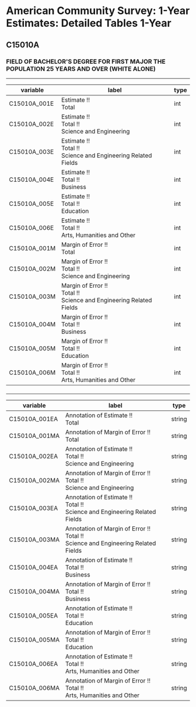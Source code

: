 # American Community Survey: 1-Year Estimates: Detailed Tables 1-Year

## C15010A

### FIELD OF BACHELOR'S DEGREE FOR FIRST MAJOR THE POPULATION 25 YEARS AND OVER (WHITE ALONE)

___

| variable | label | type |
| ----- | ----- | ----- |
| C15010A_001E | Estimate !!<br>Total | int |
| C15010A_002E | Estimate !!<br>Total !!<br>Science and Engineering | int |
| C15010A_003E | Estimate !!<br>Total !!<br>Science and Engineering Related Fields | int |
| C15010A_004E | Estimate !!<br>Total !!<br>Business | int |
| C15010A_005E | Estimate !!<br>Total !!<br>Education | int |
| C15010A_006E | Estimate !!<br>Total !!<br>Arts, Humanities and Other | int |
| C15010A_001M | Margin of Error !!<br>Total | int |
| C15010A_002M | Margin of Error !!<br>Total !!<br>Science and Engineering | int |
| C15010A_003M | Margin of Error !!<br>Total !!<br>Science and Engineering Related Fields | int |
| C15010A_004M | Margin of Error !!<br>Total !!<br>Business | int |
| C15010A_005M | Margin of Error !!<br>Total !!<br>Education | int |
| C15010A_006M | Margin of Error !!<br>Total !!<br>Arts, Humanities and Other | int |
### 

___

| variable | label | type |
| ----- | ----- | ----- |
| C15010A_001EA | Annotation of Estimate !!<br>Total | string |
| C15010A_001MA | Annotation of Margin of Error !!<br>Total | string |
| C15010A_002EA | Annotation of Estimate !!<br>Total !!<br>Science and Engineering | string |
| C15010A_002MA | Annotation of Margin of Error !!<br>Total !!<br>Science and Engineering | string |
| C15010A_003EA | Annotation of Estimate !!<br>Total !!<br>Science and Engineering Related Fields | string |
| C15010A_003MA | Annotation of Margin of Error !!<br>Total !!<br>Science and Engineering Related Fields | string |
| C15010A_004EA | Annotation of Estimate !!<br>Total !!<br>Business | string |
| C15010A_004MA | Annotation of Margin of Error !!<br>Total !!<br>Business | string |
| C15010A_005EA | Annotation of Estimate !!<br>Total !!<br>Education | string |
| C15010A_005MA | Annotation of Margin of Error !!<br>Total !!<br>Education | string |
| C15010A_006EA | Annotation of Estimate !!<br>Total !!<br>Arts, Humanities and Other | string |
| C15010A_006MA | Annotation of Margin of Error !!<br>Total !!<br>Arts, Humanities and Other | string |

